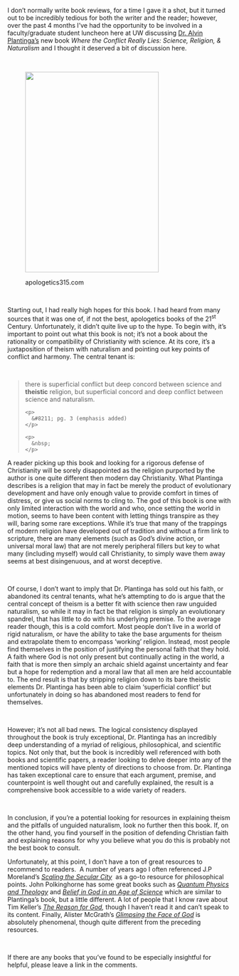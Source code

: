 <div class="kcite-section" kcite-section-id="575">
  <p>
    I don&#8217;t normally write book reviews, for a time I gave it a shot, but it turned out to be incredibly tedious for both the writer and the reader; however, over the past 4 months I&#8217;ve had the opportunity to be involved in a faculty/graduate student luncheon here at UW discussing <a title="Alvin Plantinga" href="http://en.wikipedia.org/wiki/Alvin_Plantinga" target="_blank">Dr. Alvin Plantinga&#8217;s</a> new book <em>Where the Conflict Really Lies: Science, Religion, & Naturalism</em> and I thought it deserved a bit of discussion here.
  </p>
  
  <p>
    &nbsp;
  </p><figure style="width: 300px" class="wp-caption alignnone">
  
  <a href="http://www.amazon.com/gp/product/0199812098/ref=s9_psimh_gw_p14_d0_i1?pf_rd_m=ATVPDKIKX0DER&pf_rd_s=center-2&pf_rd_r=1EX4K1MVBMPP48MY8P1M&pf_rd_t=101&pf_rd_p=1389517282&pf_rd_i=507846"><img class="  " alt="" src="https://3.bp.blogspot.com/-2RIidhenA28/T0YhTOGGLZI/AAAAAAAAH-Q/CexBYZl_avw/s1600/where+the+conflict+really+lies.jpeg" width="300" height="451" /></a><figcaption class="wp-caption-text">apologetics315.com</figcaption></figure> 
  
  <p>
    &nbsp;
  </p>
  
  <p>
    Starting out, I had really high hopes for this book. I had heard from many sources that it was one of, if not the best, apologetics books of the 21<sup>st</sup> Century. Unfortunately, it didn’t quite live up to the hype. To begin with, it’s important to point out what this book is not; it’s not a book about the rationality or compatibility of Christianity with science. At its core, it’s a juxtaposition of theism with naturalism and pointing out key points of conflict and harmony. The central tenant is:
  </p>
  
  <p>
    &nbsp;
  </p>
  
  <blockquote>
    <p>
      there is superficial conflict but deep concord between science and <strong>theistic</strong> religion, but superficial concord and deep conflict between science and naturalism.
    </p>
    
    <p>
      &#8211; pg. 3 (emphasis added)
    </p>
    
    <p>
      &nbsp;
    </p>
  </blockquote>
  
  <p>
    A reader picking up this book and looking for a rigorous defense of Christianity will be sorely disappointed as the religion purported by the author is one quite different then modern day Christianity. What Plantinga describes is a religion that may in fact be merely the product of evolutionary development and have only enough value to provide comfort in times of distress, or give us social norms to cling to. The god of this book is one with only limited interaction with the world and who, once setting the world in motion, seems to have been content with letting things transpire as they will, baring some rare exceptions. While it’s true that many of the trappings of modern religion have developed out of tradition and without a firm link to scripture, there are many elements (such as God’s divine action, or universal moral law) that are not merely peripheral fillers but key to what many (including myself) would call Christianity, to simply wave them away seems at best disingenuous, and at worst deceptive.
  </p>
  
  <p>
    &nbsp;
  </p>
  
  <p>
    Of course, I don’t want to imply that Dr. Plantinga has sold out his faith, or abandoned its central tenants, what he’s attempting to do is argue that the central concept of theism is a better fit with science then raw unguided naturalism, so while it may in fact be that religion is simply an evolutionary spandrel, that has little to do with his underlying premise. To the average reader though, this is a cold comfort. Most people don’t live in a world of rigid naturalism, or have the ability to take the base arguments for theism and extrapolate them to encompass ‘working’ religion. Instead, most people find themselves in the position of justifying the personal faith that they hold. A faith where God is not only present but continually acting in the world, a faith that is more then simply an archaic shield against uncertainty and fear but a hope for redemption and a moral law that all men are held accountable to. The end result is that by stripping religion down to its bare theistic elements Dr. Plantinga has been able to claim ‘superficial conflict’ but unfortunately in doing so has abandoned most readers to fend for themselves.
  </p>
  
  <p>
    &nbsp;
  </p>
  
  <p>
    However; it’s not all bad news. The logical consistency displayed throughout the book is truly exceptional, Dr. Plantinga has an incredibly deep understanding of a myriad of religious, philosophical, and scientific topics. Not only that, but the book is incredibly well referenced with both books and scientific papers, a reader looking to delve deeper into any of the mentioned topics will have plenty of directions to choose from. Dr. Plantinga has taken exceptional care to ensure that each argument, premise, and counterpoint is well thought out and carefully explained, the result is a comprehensive book accessible to a wide variety of readers.
  </p>
  
  <p>
    &nbsp;
  </p>
  
  <p>
    In conclusion, if you’re a potential looking for resources in explaining theism and the pitfalls of unguided naturalism, look no further then this book. If, on the other hand, you find yourself in the position of defending Christian faith and explaining reasons for why you believe what you do this is probably not the best book to consult.
  </p>
  
  <p>
    Unfortunately, at this point, I don&#8217;t have a ton of great resources to recommend to readers.  A number of years ago I often referenced J.P Moreland&#8217;s <a title="Scaling the Secular City" href="http://www.amazon.com/Scaling-Secular-City-Defense-Christianity/dp/0801062225/ref=sr_1_1?s=books&ie=UTF8&qid=1365571257&sr=1-1" target="_blank"><em>Scaling the Secular City</em></a><em> </em> as a go-to resource for philosophical points. John Polkinghorne has some great books such as <em><a title="Quantum Physics and Theology" href="http://www.amazon.com/Quantum-Physics-Theology-Unexpected-Kinship/dp/0300138407/ref=sr_1_sc_1?s=books&ie=UTF8&qid=1365571360&sr=1-1-spell" target="_blank">Quantum Physics and Theology</a> </em>and <em><a title="Belief in God in an Age of Science" href="http://www.amazon.com/Belief-Science-Polkinghorne-F-R-S-K-B-E/dp/0300099495/ref=sr_1_1?s=books&ie=UTF8&qid=1365571402&sr=1-1" target="_blank">Belief in God in an Age of Science</a> </em>which are similar to Plantinga&#8217;s book, but a little different. A lot of people that I know rave about Tim Keller&#8217;s <a title="The Reason for God" href="http://www.amazon.com/Reason-God-Belief-Age-Skepticism/dp/1594483493/ref=sr_1_1?s=books&ie=UTF8&qid=1365571451&sr=1-1" target="_blank"><em>The Reason for God</em></a><em>, </em>though I haven&#8217;t read it and can&#8217;t speak to its content. Finally, Alister McGrath&#8217;s <em><a title="Glimpsing the Face of God" href="http://www.amazon.com/Glimpsing-Face-God-Alister-McGrath/dp/0745951422/ref=sr_1_1?s=books&ie=UTF8&qid=1365571510&sr=1-1" target="_blank">Glimpsing the Face of God</a></em> is absolutely phenomenal, though quite different from the preceding resources.
  </p>
  
  <p>
    &nbsp;
  </p>
  
  <p>
    If there are any books that you&#8217;ve found to be especially insightful for helpful, please leave a link in the comments.
  </p>
  
  <p>
    &nbsp;
  </p>
  
  <!-- kcite active, but no citations found -->
</div>

<!-- kcite-section 575 -->